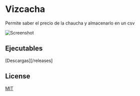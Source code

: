 # Vizcacha
Permite saber el precio de la chaucha y almacenarlo en un csv

![Screenshot](https://user-images.githubusercontent.com/292738/36217450-38e4c6a4-1190-11e8-8e65-2d462a1f98fa.png)

## Ejecutables
[Descargas][/releases]

## License

[MIT](LICENSE.md)
